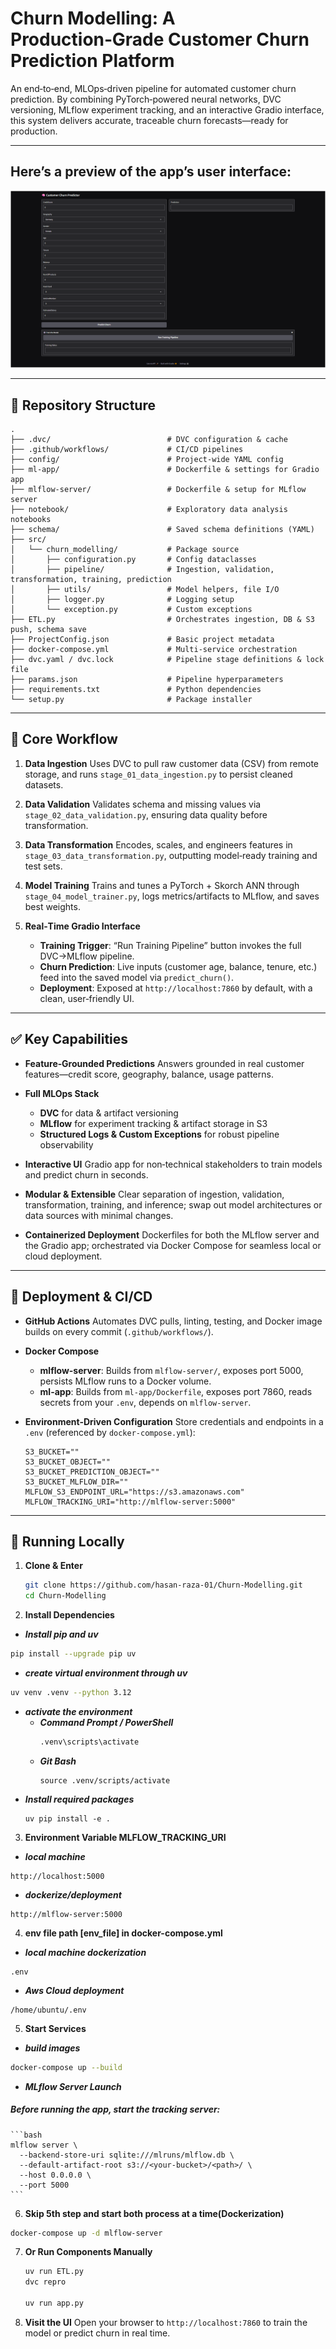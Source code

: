 # Churn Modelling: A Production‑Grade Customer Churn Prediction Platform

An end‑to‑end, MLOps‑driven pipeline for automated customer churn prediction. By combining PyTorch‑powered neural networks, DVC versioning, MLflow experiment tracking, and an interactive Gradio interface, this system delivers accurate, traceable churn forecasts—ready for production.

---

## Here’s a preview of the app’s user interface:
![UI Screenshot](./screenshots/ui-preview.png)

---

## 📂 Repository Structure

```
.
├── .dvc/                          # DVC configuration & cache
├── .github/workflows/             # CI/CD pipelines
├── config/                        # Project-wide YAML config
├── ml-app/                        # Dockerfile & settings for Gradio app
├── mlflow-server/                 # Dockerfile & setup for MLflow server
├── notebook/                      # Exploratory data analysis notebooks
├── schema/                        # Saved schema definitions (YAML)
├── src/
│   └── churn_modelling/           # Package source
│       ├── configuration.py       # Config dataclasses
│       ├── pipeline/              # Ingestion, validation, transformation, training, prediction
│       ├── utils/                 # Model helpers, file I/O
│       ├── logger.py              # Logging setup
│       └── exception.py           # Custom exceptions
├── ETL.py                         # Orchestrates ingestion, DB & S3 push, schema save
├── ProjectConfig.json             # Basic project metadata
├── docker-compose.yml             # Multi‑service orchestration
├── dvc.yaml / dvc.lock            # Pipeline stage definitions & lock file
├── params.json                    # Pipeline hyperparameters
├── requirements.txt               # Python dependencies
└── setup.py                       # Package installer
```

---

## 🔧 Core Workflow

1. **Data Ingestion**
   Uses DVC to pull raw customer data (CSV) from remote storage, and runs `stage_01_data_ingestion.py` to persist cleaned datasets.

2. **Data Validation**
   Validates schema and missing values via `stage_02_data_validation.py`, ensuring data quality before transformation.

3. **Data Transformation**
   Encodes, scales, and engineers features in `stage_03_data_transformation.py`, outputting model‑ready training and test sets.

4. **Model Training**
   Trains and tunes a PyTorch + Skorch ANN through `stage_04_model_trainer.py`, logs metrics/artifacts to MLflow, and saves best weights.

5. **Real‑Time Gradio Interface**

   * **Training Trigger**: “Run Training Pipeline” button invokes the full DVC→MLflow pipeline.
   * **Churn Prediction**: Live inputs (customer age, balance, tenure, etc.) feed into the saved model via `predict_churn()`.
   * **Deployment**: Exposed at `http://localhost:7860` by default, with a clean, user‑friendly UI.

---

## ✅ Key Capabilities

* **Feature‑Grounded Predictions**
  Answers grounded in real customer features—credit score, geography, balance, usage patterns.
* **Full MLOps Stack**

  * **DVC** for data & artifact versioning
  * **MLflow** for experiment tracking & artifact storage in S3
  * **Structured Logs & Custom Exceptions** for robust pipeline observability
* **Interactive UI**
  Gradio app for non‑technical stakeholders to train models and predict churn in seconds.
* **Modular & Extensible**
  Clear separation of ingestion, validation, transformation, training, and inference; swap out model architectures or data sources with minimal changes.
* **Containerized Deployment**
  Dockerfiles for both the MLflow server and the Gradio app; orchestrated via Docker Compose for seamless local or cloud deployment.

---

## 🚀 Deployment & CI/CD

* **GitHub Actions**
  Automates DVC pulls, linting, testing, and Docker image builds on every commit (`.github/workflows/`).
* **Docker Compose**

  * **mlflow-server**: Builds from `mlflow-server/`, exposes port 5000, persists MLflow runs to a Docker volume.
  * **ml-app**: Builds from `ml-app/Dockerfile`, exposes port 7860, reads secrets from your `.env`, depends on `mlflow-server`.
* **Environment‑Driven Configuration**
  Store credentials and endpoints in a `.env` (referenced by `docker-compose.yml`):

  ```
  S3_BUCKET=""
  S3_BUCKET_OBJECT=""
  S3_BUCKET_PREDICTION_OBJECT=""
  S3_BUCKET_MLFLOW_DIR=""
  MLFLOW_S3_ENDPOINT_URL="https://s3.amazonaws.com"
  MLFLOW_TRACKING_URI="http://mlflow-server:5000"
  ```

---

## 🏃 Running Locally

1. **Clone & Enter**

   ```bash
   git clone https://github.com/hasan-raza-01/Churn-Modelling.git
   cd Churn-Modelling
   ```

2. **Install Dependencies**
  - ***Install pip and uv***
   ```bash
   pip install --upgrade pip uv
   ```
  - ***create virtual environment through uv***
  ```bash
  uv venv .venv --python 3.12
  ```
  - ***activate the environment***
    - ***Command Prompt / PowerShell***
      ```bash
      .venv\scripts\activate
      ```
    - ***Git Bash***
      ```
      source .venv/scripts/activate
      ```
  - ***Install required packages***
    ```
    uv pip install -e .
    ```

3. **Environment Variable MLFLOW_TRACKING_URI**
  - ***local machine*** 
  ```
  http://localhost:5000
  ```
  - ***dockerize/deployment*** 
  ```
  http://mlflow-server:5000
  ```

4. **env file path [env_file] in docker-compose.yml** 
  - ***local machine dockerization*** 
  ```
  .env
  ```
  - ***Aws Cloud deployment*** 
  ```
  /home/ubuntu/.env
  ```

5. **Start Services**
  - ***build images***
   ```bash
   docker-compose up --build
   ```

  -  ***MLflow Server Launch***
  ##### Before running the app, start the tracking server:
    ```bash
    mlflow server \
      --backend-store-uri sqlite:///mlruns/mlflow.db \
      --default-artifact-root s3://<your-bucket>/<path>/ \
      --host 0.0.0.0 \
      --port 5000
    ```

6. **Skip 5th step and start both process at a time(Dockerization)**
  ```bash
  docker-compose up -d mlflow-server
  ```

7. **Or Run Components Manually**

   ```bash
   uv run ETL.py
   dvc repro

   uv run app.py
   ```

8. **Visit the UI**
   Open your browser to `http://localhost:7860` to train the model or predict churn in real time.
